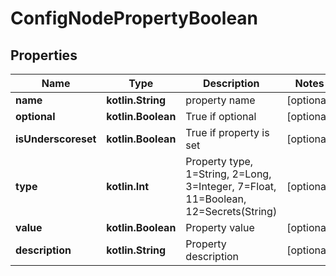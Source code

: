 
# ConfigNodePropertyBoolean

## Properties
Name | Type | Description | Notes
------------ | ------------- | ------------- | -------------
**name** | **kotlin.String** | property name |  [optional]
**optional** | **kotlin.Boolean** | True if optional |  [optional]
**isUnderscoreset** | **kotlin.Boolean** | True if property is set |  [optional]
**type** | **kotlin.Int** | Property type, 1&#x3D;String, 2&#x3D;Long, 3&#x3D;Integer, 7&#x3D;Float, 11&#x3D;Boolean, 12&#x3D;Secrets(String) |  [optional]
**value** | **kotlin.Boolean** | Property value |  [optional]
**description** | **kotlin.String** | Property description |  [optional]



